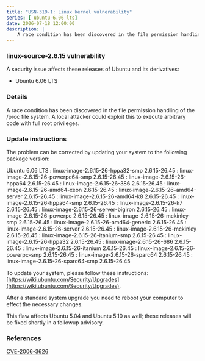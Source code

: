 ```yaml
---
title: "USN-319-1: Linux kernel vulnerability"
series: [ ubuntu-6.06-lts]
date: 2006-07-18 12:00:00
description: |
    A race condition has been discovered in the file permission handling of the /proc file system. A local attacker could exploit this to execute arbitrary code with full root privileges.
--- 
```

 
### linux-source-2.6.15 vulnerability

A security issue affects these releases of Ubuntu and its derivatives:

* Ubuntu 6.06 LTS

### Details

A race condition has been discovered in the file permission handling of the /proc file system. A local attacker could exploit this to execute arbitrary code with full root privileges.

### Update instructions

The problem can be corrected by updating your system to the following package version:

Ubuntu 6.06 LTS
 : linux-image-2.6.15-26-hppa32-smp <span>2.6.15-26.45</span>
 : linux-image-2.6.15-26-powerpc64-smp <span>2.6.15-26.45</span>
 : linux-image-2.6.15-26-hppa64 <span>2.6.15-26.45</span>
 : linux-image-2.6.15-26-386 <span>2.6.15-26.45</span>
 : linux-image-2.6.15-26-amd64-xeon <span>2.6.15-26.45</span>
 : linux-image-2.6.15-26-amd64-server <span>2.6.15-26.45</span>
 : linux-image-2.6.15-26-amd64-k8 <span>2.6.15-26.45</span>
 : linux-image-2.6.15-26-hppa64-smp <span>2.6.15-26.45</span>
 : linux-image-2.6.15-26-k7 <span>2.6.15-26.45</span>
 : linux-image-2.6.15-26-server-bigiron <span>2.6.15-26.45</span>
 : linux-image-2.6.15-26-powerpc <span>2.6.15-26.45</span>
 : linux-image-2.6.15-26-mckinley-smp <span>2.6.15-26.45</span>
 : linux-image-2.6.15-26-amd64-generic <span>2.6.15-26.45</span>
 : linux-image-2.6.15-26-server <span>2.6.15-26.45</span>
 : linux-image-2.6.15-26-mckinley <span>2.6.15-26.45</span>
 : linux-image-2.6.15-26-itanium-smp <span>2.6.15-26.45</span>
 : linux-image-2.6.15-26-hppa32 <span>2.6.15-26.45</span>
 : linux-image-2.6.15-26-686 <span>2.6.15-26.45</span>
 : linux-image-2.6.15-26-itanium <span>2.6.15-26.45</span>
 : linux-image-2.6.15-26-powerpc-smp <span>2.6.15-26.45</span>
 : linux-image-2.6.15-26-sparc64 <span>2.6.15-26.45</span>
 : linux-image-2.6.15-26-sparc64-smp <span>2.6.15-26.45</span>

To update your system, please follow these instructions: [https://wiki.ubuntu.com/Security/Upgrades](https://wiki.ubuntu.com/Security/Upgrades).

After a standard system upgrade you need to reboot your computer to effect the necessary changes.

This flaw affects Ubuntu 5.04 and Ubuntu 5.10 as well; these releases will be fixed shortly in a followup advisory.

### References

 [CVE-2006-3626](http://people.ubuntu.com/~ubuntu-security/cve/CVE-2006-3626)
 
